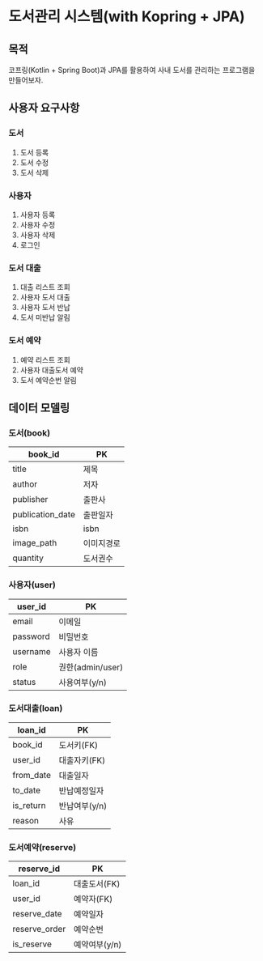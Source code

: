 # 도서관리 시스템(with Kopring + JPA)

## 목적

코프링(Kotlin + Spring Boot)과 JPA를 활용하여 
사내 도서를 관리하는 프로그램을 만들어보자.

## 사용자 요구사항

### 도서

1. 도서 등록
2. 도서 수정
3. 도서 삭제

### 사용자

1. 사용자 등록
2. 사용자 수정
3. 사용자 삭제
4. 로그인

### 도서 대출

1. 대출 리스트 조회
2. 사용자 도서 대출
3. 사용자 도서 반납
4. 도서 미반납 알림

### 도서 예약

1. 예약 리스트 조회
2. 사용자 대출도서 예약
3. 도서 예약순번 알림

## 데이터 모델링

### 도서(book)

| book_id | PK |
| --- | --- |
| title | 제목 |
| author | 저자 |
| publisher | 출판사 |
| publication_date | 출판일자 |
| isbn | isbn |
| image_path | 이미지경로 |
| quantity | 도서권수 |

### 사용자(user)

| user_id | PK |
| --- | --- |
| email | 이메일 |
| password | 비밀번호 |
| username | 사용자 이름 |
| role | 권한(admin/user) |
| status | 사용여부(y/n) |

### 도서대출(**loan**)

| loan_id | PK |
| --- | --- |
| book_id | 도서키(FK) |
| user_id | 대출자키(FK) |
| from_date | 대출일자 |
| to_date | 반납예정일자 |
| is_return | 반납여부(y/n) |
| reason | 사유 |

### 도서예약(reserve)
| reserve_id | PK |
| --- | --- |
| loan_id | 대출도서(FK) |
| user_id | 예약자(FK) |
| reserve_date | 예약일자 |
| reserve_order | 예약순번 |
| is_reserve | 예약여부(y/n) |
